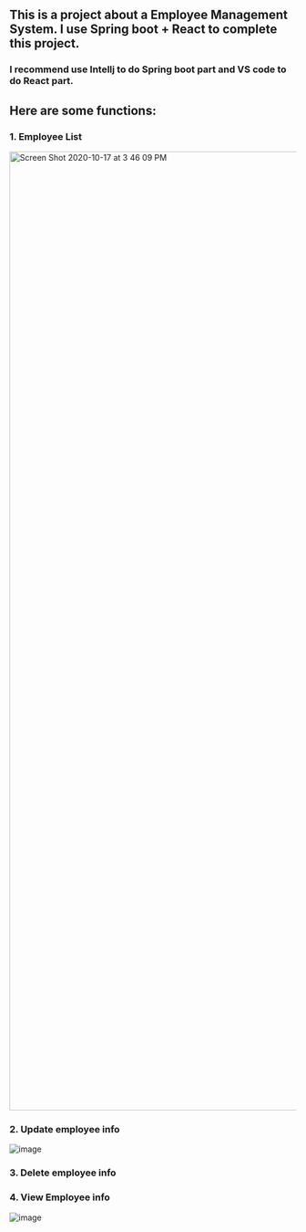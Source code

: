 <!-- Copyright Yuchen Yang 2020 -->

## This is a project about a Employee Management System. I use Spring boot + React to complete this project.

### I recommend use Intellj to do Spring boot part and VS code to do React part.

## Here are some functions:

### 1. Employee List
<img width="1680" alt="Screen Shot 2020-10-17 at 3 46 09 PM" src="https://user-images.githubusercontent.com/47706926/96352558-fd3f0480-1091-11eb-8b39-4d0d05ebc0cd.png">

### 2. Update employee info
![image](https://user-images.githubusercontent.com/47706926/96352583-3c6d5580-1092-11eb-911c-e3d1104c461e.png)

### 3. Delete employee info

### 4. View Employee info
![image](https://user-images.githubusercontent.com/47706926/96352592-5870f700-1092-11eb-87f2-205061fa6bb3.png)

